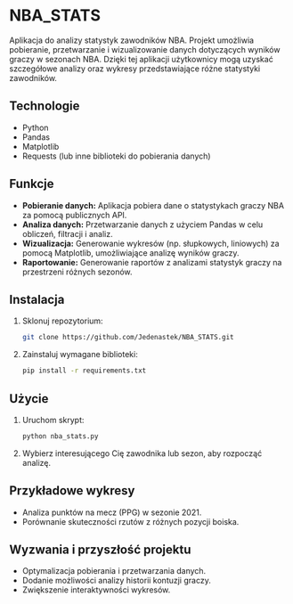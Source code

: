 
# NBA_STATS

Aplikacja do analizy statystyk zawodników NBA. Projekt umożliwia pobieranie, przetwarzanie i wizualizowanie danych dotyczących wyników graczy w sezonach NBA. Dzięki tej aplikacji użytkownicy mogą uzyskać szczegółowe analizy oraz wykresy przedstawiające różne statystyki zawodników.

## Technologie

- Python
- Pandas
- Matplotlib
- Requests (lub inne biblioteki do pobierania danych)

## Funkcje

- **Pobieranie danych:** Aplikacja pobiera dane o statystykach graczy NBA za pomocą publicznych API.
- **Analiza danych:** Przetwarzanie danych z użyciem Pandas w celu obliczeń, filtracji i analiz.
- **Wizualizacja:** Generowanie wykresów (np. słupkowych, liniowych) za pomocą Matplotlib, umożliwiające analizę wyników graczy.
- **Raportowanie:** Generowanie raportów z analizami statystyk graczy na przestrzeni różnych sezonów.

## Instalacja

1. Sklonuj repozytorium:
   ```bash
   git clone https://github.com/Jedenastek/NBA_STATS.git
   ```
2. Zainstaluj wymagane biblioteki:
   ```bash
   pip install -r requirements.txt
   ```

## Użycie

1. Uruchom skrypt:
   ```bash
   python nba_stats.py
   ```
2. Wybierz interesującego Cię zawodnika lub sezon, aby rozpocząć analizę.

## Przykładowe wykresy

- Analiza punktów na mecz (PPG) w sezonie 2021.
- Porównanie skuteczności rzutów z różnych pozycji boiska.

## Wyzwania i przyszłość projektu

- Optymalizacja pobierania i przetwarzania danych.
- Dodanie możliwości analizy historii kontuzji graczy.
- Zwiększenie interaktywności wykresów.


